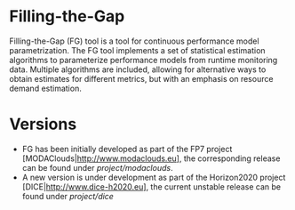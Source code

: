 # Filling-the-Gap

Filling-the-Gap (FG) tool is a tool for continuous performance model parametrization. The FG tool implements a set of statistical estimation algorithms to parameterize performance models from runtime monitoring data. Multiple algorithms are included, allowing for alternative ways to obtain estimates for different metrics, but with an emphasis on resource demand estimation. 

# Versions
* FG has been initially developed as part of the FP7 project [MODAClouds|http://www.modaclouds.eu], the corresponding release can be found under *project/modaclouds*.
* A new version is under development as part of the Horizon2020 project [DICE|http://www.dice-h2020.eu], the current unstable release can be found under *project/dice*

